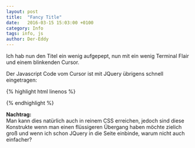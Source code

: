 ```yaml
---
layout: post
title:  "Fancy Title"
date:   2016-03-15 15:03:00 +0100
category: Info
tags: info, js
author: Der-Eddy
---
```

Ich hab nun den Titel ein wenig aufgepept, nun mit ein wenig Terminal Flair und einem blinkenden Cursor.

Der Javascript Code vom Cursor ist mit JQuery übrigens schnell eingetragen:

{% highlight html linenos %}
<script>
    function cursorAnimation() {
                $('#cursor').animate({
                    opacity: 0
                }, 'slow', 'swing').animate({
                    opacity: 1
                }, 'slow', 'swing');
            }
    setInterval ('cursorAnimation()', 600);
</script>
{% endhighlight %}

**Nachtrag:**  
Man kann dies natürlich auch in reinem CSS erreichen, jedoch sind diese Konstrukte wenn man einen flüssigeren Übergang haben möchte zielich groß und wenn ich schon JQuery in die Seite einbinde, warum nicht auch einfacher?

